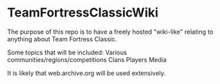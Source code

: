 # TeamFortressClassicWiki
The purpose of this repo is to have a freely hosted "wiki-like" relating to anything about Team Fortress Classic.

Some topics that will be included:
Various communities/regions/competitions
Clans
Players
Media

It is likely that web.archive.org will be used extensively.
